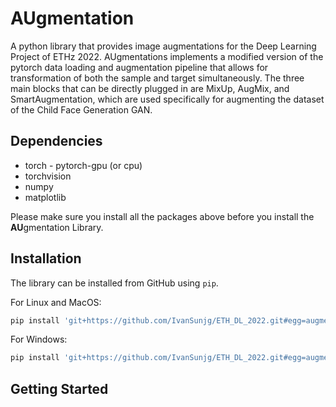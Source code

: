 # AUgmentation

A python library that provides image augmentations for the Deep Learning Project of ETHz 2022. AUgmentations implements a modified version of the pytorch data loading and augmentation pipeline that allows for transformation of both the sample and target simultaneously. The three main blocks that can be directly plugged in are MixUp, AugMix, and SmartAugmentation, which are used specifically for augmenting the dataset of the Child Face Generation GAN.

## Dependencies

* torch - pytorch-gpu (or cpu)
* torchvision
* numpy
* matplotlib

Please make sure you install all the packages above before you install the **AU**gmentation Library.

## Installation

The library can be installed from GitHub using `pip`.

For Linux and MacOS:

```bash
pip install 'git+https://github.com/IvanSunjg/ETH_DL_2022.git#egg=augmentations&subdirectory=ImageAugmentation'
```

For Windows:

```bash
pip install 'git+https://github.com/IvanSunjg/ETH_DL_2022.git#egg=augmentations^&subdirectory=ImageAugmentation'
```

## Getting Started

